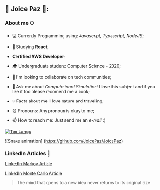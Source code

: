## :star2: Joice Paz :star2::


### About me :full_moon:

* 💻 Currently Programming using: *Javascript, Typescript, NodeJS*;

* 📝 Studying **React**;

* **Certified AWS Developer**;

* 🎓 Undergraduate student: Computer Science - 2020;

* 👯 I'm looking to collaborate on tech communities;

* 💬 Ask me about *Computational Simulation*! I love this subject and if you like it too please recomend me a book;

* 💡 Facts about me: I love nature and travelling;

* 😄 Pronouns: Any pronoun is okay to me;

* 📫 How to reach me: Just send me an *e-mail* :)




[![Top Langs](https://github-readme-stats.vercel.app/api/top-langs/?username=JoicePaz&layout=compact&theme=dracula)](https://github.com/JoicePaz/github-readme-stats)

![Snake animation] (https://github.com/JoicePaz/JoicePaz)


### LinkedIn Articles 📝

[LinkedIn Markov Article](https://www.linkedin.com/pulse/t%C3%A9cnica-de-simula%C3%A7%C3%A3o-com-processos-decis%C3%A3o-markov-joice-paz/)

[LinkedIn Monte Carlo Article](https://www.linkedin.com/pulse/t%C3%A9cnica-de-simula%C3%A7%C3%A3o-monte-carlo-joice-paz/)


> The mind that opens to a new idea never returns to its original size
